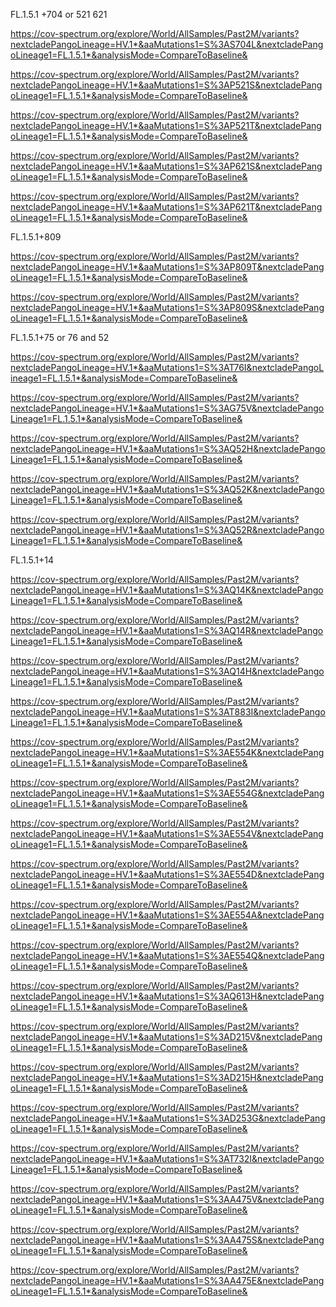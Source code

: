


FL.1.5.1 +704 or 521 621

https://cov-spectrum.org/explore/World/AllSamples/Past2M/variants?nextcladePangoLineage=HV.1*&aaMutations1=S%3AS704L&nextcladePangoLineage1=FL.1.5.1*&analysisMode=CompareToBaseline&

https://cov-spectrum.org/explore/World/AllSamples/Past2M/variants?nextcladePangoLineage=HV.1*&aaMutations1=S%3AP521S&nextcladePangoLineage1=FL.1.5.1*&analysisMode=CompareToBaseline&

https://cov-spectrum.org/explore/World/AllSamples/Past2M/variants?nextcladePangoLineage=HV.1*&aaMutations1=S%3AP521T&nextcladePangoLineage1=FL.1.5.1*&analysisMode=CompareToBaseline&

https://cov-spectrum.org/explore/World/AllSamples/Past2M/variants?nextcladePangoLineage=HV.1*&aaMutations1=S%3AP621S&nextcladePangoLineage1=FL.1.5.1*&analysisMode=CompareToBaseline&

https://cov-spectrum.org/explore/World/AllSamples/Past2M/variants?nextcladePangoLineage=HV.1*&aaMutations1=S%3AP621T&nextcladePangoLineage1=FL.1.5.1*&analysisMode=CompareToBaseline&



FL.1.5.1+809

https://cov-spectrum.org/explore/World/AllSamples/Past2M/variants?nextcladePangoLineage=HV.1*&aaMutations1=S%3AP809T&nextcladePangoLineage1=FL.1.5.1*&analysisMode=CompareToBaseline&

https://cov-spectrum.org/explore/World/AllSamples/Past2M/variants?nextcladePangoLineage=HV.1*&aaMutations1=S%3AP809S&nextcladePangoLineage1=FL.1.5.1*&analysisMode=CompareToBaseline&



FL.1.5.1+75 or 76 and 52

https://cov-spectrum.org/explore/World/AllSamples/Past2M/variants?nextcladePangoLineage=HV.1*&aaMutations1=S%3AT76I&nextcladePangoLineage1=FL.1.5.1*&analysisMode=CompareToBaseline&

https://cov-spectrum.org/explore/World/AllSamples/Past2M/variants?nextcladePangoLineage=HV.1*&aaMutations1=S%3AG75V&nextcladePangoLineage1=FL.1.5.1*&analysisMode=CompareToBaseline&

https://cov-spectrum.org/explore/World/AllSamples/Past2M/variants?nextcladePangoLineage=HV.1*&aaMutations1=S%3AQ52H&nextcladePangoLineage1=FL.1.5.1*&analysisMode=CompareToBaseline&

https://cov-spectrum.org/explore/World/AllSamples/Past2M/variants?nextcladePangoLineage=HV.1*&aaMutations1=S%3AQ52K&nextcladePangoLineage1=FL.1.5.1*&analysisMode=CompareToBaseline&

https://cov-spectrum.org/explore/World/AllSamples/Past2M/variants?nextcladePangoLineage=HV.1*&aaMutations1=S%3AQ52R&nextcladePangoLineage1=FL.1.5.1*&analysisMode=CompareToBaseline&



FL.1.5.1+14

https://cov-spectrum.org/explore/World/AllSamples/Past2M/variants?nextcladePangoLineage=HV.1*&aaMutations1=S%3AQ14K&nextcladePangoLineage1=FL.1.5.1*&analysisMode=CompareToBaseline&

https://cov-spectrum.org/explore/World/AllSamples/Past2M/variants?nextcladePangoLineage=HV.1*&aaMutations1=S%3AQ14R&nextcladePangoLineage1=FL.1.5.1*&analysisMode=CompareToBaseline&




https://cov-spectrum.org/explore/World/AllSamples/Past2M/variants?nextcladePangoLineage=HV.1*&aaMutations1=S%3AQ14H&nextcladePangoLineage1=FL.1.5.1*&analysisMode=CompareToBaseline&



https://cov-spectrum.org/explore/World/AllSamples/Past2M/variants?nextcladePangoLineage=HV.1*&aaMutations1=S%3AT883I&nextcladePangoLineage1=FL.1.5.1*&analysisMode=CompareToBaseline&


https://cov-spectrum.org/explore/World/AllSamples/Past2M/variants?nextcladePangoLineage=HV.1*&aaMutations1=S%3AE554K&nextcladePangoLineage1=FL.1.5.1*&analysisMode=CompareToBaseline&



https://cov-spectrum.org/explore/World/AllSamples/Past2M/variants?nextcladePangoLineage=HV.1*&aaMutations1=S%3AE554G&nextcladePangoLineage1=FL.1.5.1*&analysisMode=CompareToBaseline&


https://cov-spectrum.org/explore/World/AllSamples/Past2M/variants?nextcladePangoLineage=HV.1*&aaMutations1=S%3AE554V&nextcladePangoLineage1=FL.1.5.1*&analysisMode=CompareToBaseline&


https://cov-spectrum.org/explore/World/AllSamples/Past2M/variants?nextcladePangoLineage=HV.1*&aaMutations1=S%3AE554D&nextcladePangoLineage1=FL.1.5.1*&analysisMode=CompareToBaseline&



https://cov-spectrum.org/explore/World/AllSamples/Past2M/variants?nextcladePangoLineage=HV.1*&aaMutations1=S%3AE554A&nextcladePangoLineage1=FL.1.5.1*&analysisMode=CompareToBaseline&



https://cov-spectrum.org/explore/World/AllSamples/Past2M/variants?nextcladePangoLineage=HV.1*&aaMutations1=S%3AE554Q&nextcladePangoLineage1=FL.1.5.1*&analysisMode=CompareToBaseline&



https://cov-spectrum.org/explore/World/AllSamples/Past2M/variants?nextcladePangoLineage=HV.1*&aaMutations1=S%3AQ613H&nextcladePangoLineage1=FL.1.5.1*&analysisMode=CompareToBaseline&



https://cov-spectrum.org/explore/World/AllSamples/Past2M/variants?nextcladePangoLineage=HV.1*&aaMutations1=S%3AD215V&nextcladePangoLineage1=FL.1.5.1*&analysisMode=CompareToBaseline&



https://cov-spectrum.org/explore/World/AllSamples/Past2M/variants?nextcladePangoLineage=HV.1*&aaMutations1=S%3AD215H&nextcladePangoLineage1=FL.1.5.1*&analysisMode=CompareToBaseline&


https://cov-spectrum.org/explore/World/AllSamples/Past2M/variants?nextcladePangoLineage=HV.1*&aaMutations1=S%3AD253G&nextcladePangoLineage1=FL.1.5.1*&analysisMode=CompareToBaseline&




https://cov-spectrum.org/explore/World/AllSamples/Past2M/variants?nextcladePangoLineage=HV.1*&aaMutations1=S%3AT732I&nextcladePangoLineage1=FL.1.5.1*&analysisMode=CompareToBaseline&



https://cov-spectrum.org/explore/World/AllSamples/Past2M/variants?nextcladePangoLineage=HV.1*&aaMutations1=S%3AA475V&nextcladePangoLineage1=FL.1.5.1*&analysisMode=CompareToBaseline&



https://cov-spectrum.org/explore/World/AllSamples/Past2M/variants?nextcladePangoLineage=HV.1*&aaMutations1=S%3AA475S&nextcladePangoLineage1=FL.1.5.1*&analysisMode=CompareToBaseline&


https://cov-spectrum.org/explore/World/AllSamples/Past2M/variants?nextcladePangoLineage=HV.1*&aaMutations1=S%3AA475E&nextcladePangoLineage1=FL.1.5.1*&analysisMode=CompareToBaseline&


